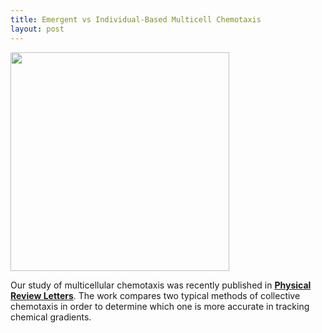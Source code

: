 ```yaml
---
title: Emergent vs Individual-Based Multicell Chemotaxis
layout: post
---
```



<img src="clusters_simple_1.png" width="350">

Our study of multicellular chemotaxis was recently published in [**Physical Review Letters**](https://journals.aps.org/prl/abstract/10.1103/PhysRevLett.119.188101).
The work compares two typical methods of collective chemotaxis in order to determine which one is more accurate in tracking chemical gradients.

